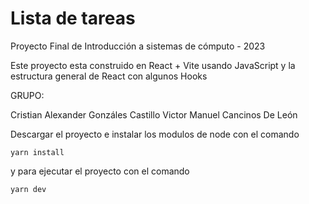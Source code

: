 # Lista de tareas

Proyecto Final de Introducción a sistemas de cómputo - 2023

Este proyecto esta construido en React + Vite usando JavaScript y 
la estructura general de React con algunos Hooks

GRUPO:

Cristian Alexander Gonzáles Castillo
Victor Manuel Cancinos De León

Descargar el proyecto e instalar los modulos de node con el comando
```
yarn install
```
y para ejecutar el proyecto con el comando
```
yarn dev
```